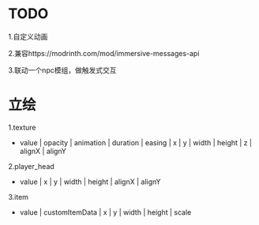 # TODO

1.自定义动画

2.兼容https://modrinth.com/mod/immersive-messages-api

3.联动一个npc模组，做触发式交互

# 立绘

1.texture 
- value | opacity | animation | duration | easing | x | y | width | height | z | alignX | alignY

2.player_head
- value | x | y | width | height | alignX | alignY

3.item
- value | customItemData | x | y | width | height | scale